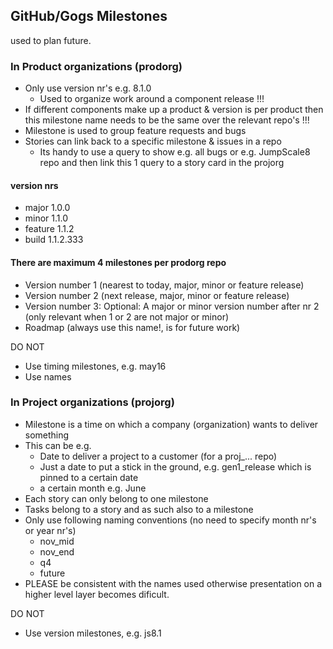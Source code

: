 ## GitHub/Gogs Milestones

used to plan future.

### In Product organizations \(prodorg\)

* Only use version nr's e.g. 8.1.0
  * Used to organize work around a component release !!!
* If different components make up a product & version is per product then this milestone name needs to be the same over the relevant repo's !!!
* Milestone is used to group feature requests and bugs
* Stories can link back to a specific milestone & issues in a repo
  * Its handy to use a query to show e.g. all bugs or e.g. JumpScale8 repo and then link this 1 query to a story card in the projorg

#### version nrs

* major 1.0.0
* minor 1.1.0
* feature 1.1.2
* build 1.1.2.333

#### There are maximum 4 milestones per prodorg repo

* Version number 1 \(nearest to today, major, minor or feature release\)
* Version number 2 \(next release, major, minor or feature release\)
* Version number 3: Optional: A major or minor version number after nr 2 \(only relevant when 1 or 2 are not major or minor\)
* Roadmap \(always use this name!, is for future work\)

DO NOT

* Use timing milestones, e.g. may16
* Use names

### In Project organizations \(projorg\)

* Milestone is a time on which a company \(organization\) wants to deliver something
* This can be e.g.
  * Date to deliver a project to a customer \(for a proj\_... repo\)
  * Just a date to put a stick in the ground, e.g. gen1\_release which is pinned to a certain date
  * a certain month e.g. June
* Each story can only belong to one milestone
* Tasks belong to a story and as such also to a milestone
* Only use following naming conventions \(no need to specify month nr's or year nr's\)
  * nov\_mid
  * nov\_end
  * q4
  * future
* PLEASE be consistent with the names used otherwise presentation on a higher level layer becomes dificult.

DO NOT

* Use version milestones, e.g. js8.1




